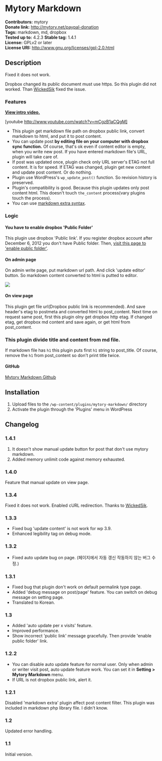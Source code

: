 # Mytory Markdown #
**Contributors:** mytory  
**Donate link:** http://mytory.net/paypal-donation  
**Tags:** markdown, md, dropbox  
**Tested up to:** 4.2.3
**Stable tag:** 1.4.1  
**License:** GPLv2 or later  
**License URI:** http://www.gnu.org/licenses/gpl-2.0.html  

## Description ##

Fixed it does not work. 

Dropbox changed its public document must use https. So this plugin did not worked. Than [WickedSik](https://github.com/WickedSik) fixed the issue.

### Features ###

**[View intro video.](http://youtu.be/mCgzB1aCQgM)**

[youtube http://www.youtube.com/watch?v=mCgzB1aCQgM]

* This plugin get markdown file path on dropbox public link, convert markdown to html, and put it to post content.
* You can update post **by editing file on your computer with dropbox sync function.** Of course, that's ok even if content editor is empty, when you write new post. If you have entered markdown file's URL, plugin will take care of.
* If post was updated once, plugin check only URL server's ETAG not full content. It is for speed. If ETAG was changed, plugin get new content and update post content. Or do nothing.
* Plugin use WordPress's `wp_update_post()` function. So revision history is preserved.
* Plugin's compatibility is good. Because this plugin updates only post content html. This doesn't touch `the_content` process(vary plugins touch the process).
* You can use [markdown extra syntax](http://michelf.ca/projects/php-markdown/extra/).

### Logic ###

#### You have to enable dropbox 'Public Folder' ####

This plugin use dropbox 'Public link'. If you register dropbox account after December 6, 2012 you don't have Public folder. Then, [visit this page to 'enable public folder'](https://www.dropbox.com/enable_public_folder).

#### On admin page ####

On admin write page, put markdown url path. And click 'update editor' button. So markdown content converted to html is putted to editor.

![](http://dl.dropboxusercontent.com/u/15546257/blog/mytory/mytory-markdown/animated.gif)

#### On view page ####

This plugin get file url(Dropbox public link is recommended). And save header's etag to postmeta and converted html to post_content. Next time on request same post, first this plugin olny get dropbox http etag. If changed etag, get dropbox md content and save again, or get html from post_content.

### This plugin divide title and content from md file. ###

If markdown file has `h1` this plugin puts first `h1` string to post_title. Of course, remove the `h1` from post_content so don't print title twice.

#### GitHub ####

[Mytory Markdown Github](https://github.com/mytory/mytory-markdown)

## Installation ##

1. Upload files to the `/wp-content/plugins/mytory-markdown/` directory
1. Activate the plugin through the 'Plugins' menu in WordPress

## Changelog ##

### 1.4.1 ###

1. It doesn't show manual update button for post that don't use mytory markdown.
2. Added memory unlimit code against memory exhausted.

### 1.4.0 ###

Feature that manual update on view page.

### 1.3.4 ###

Fixed it does not work. Enabled cURL redirection. Thanks to [WickedSik](https://github.com/WickedSik).

### 1.3.3 ###

* Fixed bug 'update content' is not work for wp 3.9.
* Enhanced legibility tag on debug mode.

### 1.3.2 ###

* Fixed auto update bug on page. (페이지에서 자동 갱신 작동하지 않는 버그 수정.)

### 1.3.1 ###

* Fixed bug that plugin don't work on default permalink type page.
* Added 'debug message on post/page' feature. You can switch on debug message on setting page.
* Translated to Korean.

### 1.3 ###

* Added 'auto update per x visits' feature.
* Improved performance. 
* Show incorrect 'public link' message gracefully. Then provide 'enable public folder' link.

### 1.2.2 ###

* You can disable auto update feature for normal user. Only when admin or writer visit post, auto update feature work. You can set it in __Setting > Mytory Markdown__ menu.
* If URL is not dropbox public link, alert it.

### 1.2.1 ###

Disabled 'markdown extra' plugin affect post content filter. This plugin was included in markdown php library file. I didn't know.

### 1.2 ###

Updated error handling.

### 1.1 ###

Initial version.